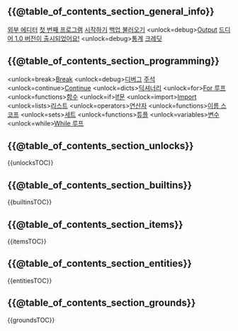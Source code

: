 ## {{@table_of_contents_section_general_info}}
[외부 에디터](docs/external_editor.md)      [첫 번째 프로그램](docs/first_program.md)      [시작하기](docs/getting_started.md)      [백업 불러오기](docs/backup.md)      <unlock=debug>[Output](docs/output.md)      </unlock>[드디어 1.0 버전이 출시되었어요!](docs/patchnotes.md)      <unlock=debug>[통계](docs/stats.md)      </unlock>      [크레딧](docs/credits.md)

## {{@table_of_contents_section_programming}}
<unlock=break>[Break](docs/scripting/break.md)      </unlock><unlock=debug>[디버그](docs/scripting/debug.md)      </unlock>[주석](docs/scripting/comments.md)      <unlock=continue>[Continue](docs/scripting/continue.md)      </unlock><unlock=dicts>[딕셔너리](docs/scripting/dicts.md)      </unlock><unlock=for>[For 루프](docs/scripting/for.md)      </unlock><unlock=functions>[함수](docs/scripting/functions.md)      </unlock><unlock=if>[If문](docs/scripting/if.md)      </unlock><unlock=import>[Import](docs/scripting/import.md)      </unlock><unlock=lists>[리스트](docs/scripting/lists.md)      </unlock><unlock=operators>[연산자](docs/scripting/operators.md)      </unlock><unlock=functions>[이름 스코프](docs/scripting/scopes.md)      </unlock><unlock=sets>[세트](docs/scripting/sets.md)      </unlock><unlock=functions>[튜플](docs/scripting/tuples.md)      </unlock><unlock=variables>[변수](docs/scripting/variables.md)      </unlock><unlock=while>[While 루프](docs/scripting/while.md)      </unlock>

## {{@table_of_contents_section_unlocks}}
{{unlocksTOC}}

## {{@table_of_contents_section_builtins}}
{{builtinsTOC}}

## {{@table_of_contents_section_items}}
{{itemsTOC}}

## {{@table_of_contents_section_entities}}
{{entitiesTOC}}

## {{@table_of_contents_section_grounds}}
{{groundsTOC}}